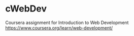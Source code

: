 # cWebDev
Coursera assignment for Introduction to Web Development
https://www.coursera.org/learn/web-development/
